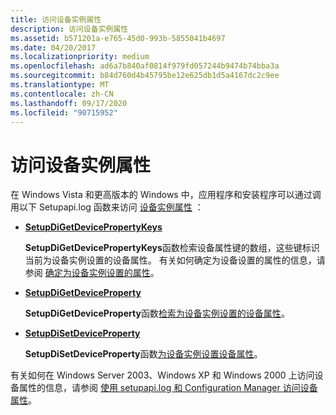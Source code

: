 ```yaml
---
title: 访问设备实例属性
description: 访问设备实例属性
ms.assetid: b571201a-e765-45d0-993b-5855041b4697
ms.date: 04/20/2017
ms.localizationpriority: medium
ms.openlocfilehash: ad6a7b840af0814f979fd057244b9474b74bba3a
ms.sourcegitcommit: b84d760d4b45795be12e625db1d5a4167dc2c9ee
ms.translationtype: MT
ms.contentlocale: zh-CN
ms.lasthandoff: 09/17/2020
ms.locfileid: "90715952"
---
```

# <a name="accessing-device-instance-properties"></a>访问设备实例属性


在 Windows Vista 和更高版本的 Windows 中，应用程序和安装程序可以通过调用以下 Setupapi.log 函数来访问 [设备实例属性](/previous-versions/ff541334(v=vs.85)) ：

-   [**SetupDiGetDevicePropertyKeys**](/windows/win32/api/setupapi/nf-setupapi-setupdigetdevicepropertykeys)

    **SetupDiGetDevicePropertyKeys**函数检索设备属性键的数组，这些键标识当前为设备实例设置的设备属性。 有关如何确定为设备设置的属性的信息，请参阅 [确定为设备实例设置的属性](determining-which-properties-are-set-for-a-device-instance.md)。

-   [**SetupDiGetDeviceProperty**](/windows/win32/api/setupapi/nf-setupapi-setupdigetdevicepropertyw)

    **SetupDiGetDeviceProperty**函数[检索为设备实例设置的设备属性](retrieving-a-device-instance-property-value.md)。

-   [**SetupDiSetDeviceProperty**](/windows/win32/api/setupapi/nf-setupapi-setupdisetdevicepropertyw)

    **SetupDiSetDeviceProperty**函数[为设备实例设置设备属性](setting-a-device-instance-property-value.md)。

有关如何在 Windows Server 2003、Windows XP 和 Windows 2000 上访问设备属性的信息，请参阅 [使用 setupapi.log 和 Configuration Manager 访问设备属性](using-setupapi-and-configuration-manager-to-access-device-properties.md)。

 

